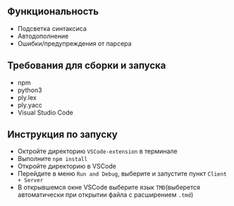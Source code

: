 ## Функциональность

* Подсветка синтаксиса
* Автодополнение
* Ошибки/предупреждения от парсера

## Требования для сборки и запуска

* npm
* python3
* ply.lex 
* ply.yacc
* Visual Studio Code

## Инструкция по запуску

- Октройте директорию `VSCode-extension` в терминале
- Выполните `npm install` 
- Откройте директорию в VSCode
- Перейдите в меню `Run and Debug`, выберите и запустите пункт `Client + Server`
- В открывшемся окне VSCode выберите язык `TMD`(выберется автоматически при открытии файла с расширением `.tmd`)
